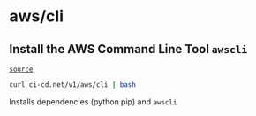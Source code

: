 # aws/cli

## Install the AWS Command Line Tool `awscli`
[`source`](https://github.com/omrilotan/ci-cd.net/blob/main/src/v1/aws/cli)

```sh
curl ci-cd.net/v1/aws/cli | bash
```

Installs dependencies (python pip) and `awscli`
